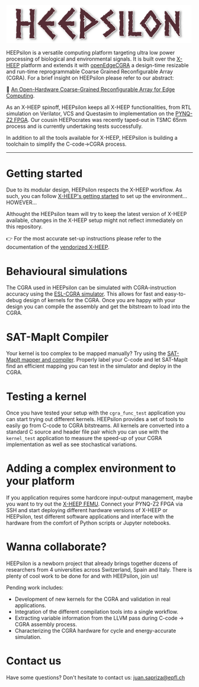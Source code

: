<p align="left"><img src="docs/HEEPsilon_logo.png" width="500"></p>

HEEPsilon is a versatile computing platform targeting ultra low power processing of biological and environmental signals. It is built over the [X-HEEP](https://github.com/esl-epfl/x-heep) platform and extends it with [openEdgeCGRA](https://github.com/esl-epfl/OpenEdgeCGRA) a design-time resizable and run-time reprogrammable Coarse Grained Reconfigurable Array (CGRA).
For a brief insight on HEEPsilon please refer to our abstract:

📄 [An Open-Hardware Coarse-Grained Reconfigurable Array for Edge Computing](https://dl.acm.org/doi/10.1145/3587135.3591437).

As an X-HEEP spinoff, HEEPsilon keeps all X-HEEP functionalities, from RTL simulation on Verilator, VCS and Questasim to implementation on the [PYNQ-Z2 FPGA](https://www.xilinx.com/support/university/xup-boards/XUPPYNQ-Z2.html). Our cousin HEEPocrates was recently taped-out in TSMC 65nm process and is currently undertaking tests successfully.

In addition to all the tools available for X-HEEP, HEEPsilon is building a toolchain to simplify the C-code→CGRA process.

---

# Getting started

Due to its modular design, HEEPsilon respects the X-HEEP workflow. As such, you can follow [X-HEEP's getting started](https://x-heep.readthedocs.io/en/latest/How_to/GettingStarted.html) to set up the environment... HOWEVER...

Althought the HEEPsilon team will try to keep the latest version of X-HEEP available, changes in the X-HEEP setup might not reflect immediately on this repository.

👉 For the most accurate set-up instructions please refer to the documentation of the [vendorized X-HEEP](https://github.com/esl-epfl/cgra_x_heep/tree/main/hw/vendor/esl_epfl_x_heep).


# Behavioural simulations

The CGRA used in HEEPsilon can be simulated with CGRA-instruction accuracy using the [ESL-CGRA simulator](https://github.com/esl-epfl/ESL-CGRA-simulator).
This allows for fast and easy-to-debug design of kernels for the CGRA. Once you are happy with your design you can compile the assembly and get the bitstream to load into the CGRA.

# SAT-MapIt Compiler

Your kernel is too complex to be mapped manually? Try using the [SAT-MapIt mapper and compiler](https://github.com/CristianTirelli/SAT-MapIt). Properly label your C-code and let SAT-MapIt find an efficient mapping you can test in the simulator and deploy in the CGRA.

# Testing a kernel

Once you have tested your setup with the `cgra_func_test` application you can start trying out different kernels. HEEPsilon provides a set of tools to easily go from C-code to CGRA bitstreams. All kernels are converted into a standard C source and header file pair which you can use with the `kernel_test` application to measure the speed-up of your CGRA implementation as well as see stochastical variations.

# Adding a complex environment to your platform

If you application requires some hardcore input-output management, maybe you want to try out the [X-HEEP FEMU](https://github.com/simone-machetti/x-heep-femu). Connect your PYNQ-Z2 FPGA via SSH and start deploying different hardware versions of X-HEEP or HEEPsilon, test different software applications and interface with the hardware from the comfort of Python scripts or Jupyter notebooks.

# Wanna collaborate?

HEEPsilon is a newborn project that already brings together dozens of researchers from 4 universities across Switzerland, Spain and Italy. There is plenty of cool work to be done for and with HEEPsilon, join us!

Pending work includes:
* Development of new kernels for the CGRA and validation in real applications.
* Integration of the different compilation tools into a single workflow.
* Extracting variable information from the LLVM pass during C-code → CGRA assembly process.
* Characterizing the CGRA hardware for cycle and energy-accurate simulation.

# Contact us

Have some questions? Don't hesitate to contact us: juan.sapriza@epfl.ch

